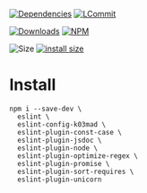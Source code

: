 [![Dependencies](https://david-dm.org/k03mad/eslint-config-k03mad.svg)](https://github.com/k03mad/eslint-config-k03mad/blob/master/package.json) [![LCommit](https://img.shields.io/github/last-commit/k03mad/eslint-config-k03mad.svg)](https://github.com/k03mad/eslint-config-k03mad/commits/master)

[![Downloads](https://img.shields.io/npm/dt/eslint-config-k03mad.svg)](https://www.npmjs.com/package/eslint-config-k03mad) [![NPM](https://img.shields.io/npm/v/eslint-config-k03mad.svg)](https://www.npmjs.com/package/eslint-config-k03mad)

![Size](https://img.shields.io/github/repo-size/k03mad/eslint-config-k03mad.svg) [![install size](https://packagephobia.now.sh/badge?p=eslint-config-k03mad)](https://packagephobia.now.sh/result?p=eslint-config-k03mad)

# Install

```(bash)
npm i --save-dev \
  eslint \
  eslint-config-k03mad \
  eslint-plugin-const-case \
  eslint-plugin-jsdoc \
  eslint-plugin-node \
  eslint-plugin-optimize-regex \
  eslint-plugin-promise \
  eslint-plugin-sort-requires \
  eslint-plugin-unicorn
```
